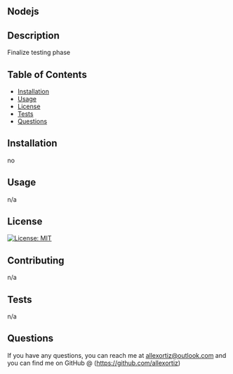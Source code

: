 
  ## Nodejs
  
  ## Description
  Finalize testing phase

  ## Table of Contents
  - [Installation](#installation)
  - [Usage](#usage)
  - [License](#license)
  - [Tests](#tests)
  - [Questions](#questions)

  ## Installation
no

  ## Usage
n/a

  ## License
[![License: MIT](https://img.shields.io/badge/License-MIT-yellow.svg)](https://opensource.org/licenses/MIT)

## Contributing
n/a

## Tests
n/a

## Questions
If you have any questions, you can reach me at allexortiz@outlook.com and you can find me on GitHub @ (https://github.com/allexortiz)

